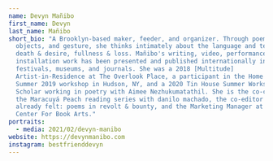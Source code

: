 ```yaml
---
name: Devyn Mañibo
first_name: Devyn
last_name: Mañibo
short_bio: "A Brooklyn-based maker, feeder, and organizer. Through poems, art
  objects, and gesture, she thinks intimately about the language and texture of
  death & desire, fullness & loss. Mañibo's writing, video, performance, and
  installation work has been presented and published internationally in numerous
  festivals, museums, and journals. She was a 2018 [Multitude]
  Artist-in-Residence at The Overlook Place, a participant in the Home School’s
  Summer 2019 workshop in Hudson, NY, and a 2020 Tin House Summer Workshop
  Scholar working in poetry with Aimee Nezhukumatathil. She is the co-curator of
  the Maracuyá Peach reading series with danilo machado, the co-editor of
  already felt: poems in revolt & bounty, and the Marketing Manager at the
  Center For Book Arts."
portraits:
  - media: 2021/02/devyn-manibo
website: https://devynmanibo.com
instagram: bestfrienddevyn
---
```

